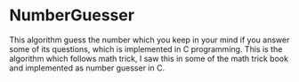 # NumberGuesser
This algorithm guess the number which you keep in your mind if you answer some of its questions, which is implemented in C programming.
This is the algorithm which follows math trick, I saw this in some of the math trick book and implemented as number guesser in C.
